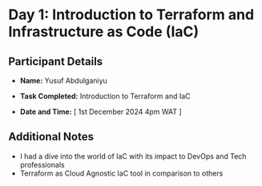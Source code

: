 # Day 1: Introduction to Terraform and Infrastructure as Code (IaC)

## Participant Details

- **Name:** Yusuf Abdulganiyu

- **Task Completed:** Introduction to Terraform and IaC
- **Date and Time:** [ 1st December 2024 4pm WAT ]


## Additional Notes

- I had a dive into the world of IaC with its impact to DevOps and Tech professionals 
- Terraform as Cloud Agnostic IaC tool in comparison to others